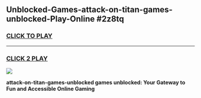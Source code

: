 
## Unblocked-Games-attack-on-titan-games-unblocked-Play-Online #2z8tq
<h3>
<a href="https://news.freeplayer.one?title=attack-on-titan-games-unblocked&ref=3">CLICK TO PLAY</a></h3>
<hr>

<h3>
<a href="https://news.freeplayer.one?title=attack-on-titan-games-unblocked&ref=3">CLICK 2 PLAY</a>
  
</h3>

<a href="https://news.freeplayer.one?title=attack-on-titan-games-unblocked&ref=3"><img src="https://clearcache.store/games.png"></a>


**attack-on-titan-games-unblocked games unblocked: Your Gateway to Fun and Accessible Online Gaming**
